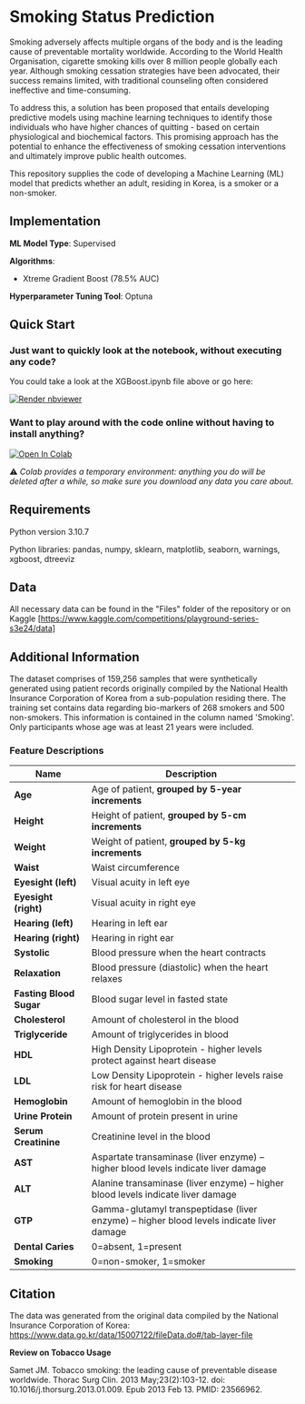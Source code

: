 # Smoking Status Prediction

Smoking adversely affects multiple organs of the body and is the leading cause of preventable mortality worldwide. According to the World Health Organisation, cigarette smoking kills over 8 million people globally each year. Although smoking cessation strategies have been advocated, their success remains limited, with traditional counseling often considered ineffective and time-consuming.

To address this, a solution has been proposed that entails developing predictive models using machine learning techniques to identify those individuals who have higher chances of quitting - based on certain physiological and biochemical factors. This promising approach has the potential to enhance the effectiveness of smoking cessation interventions and ultimately improve public health outcomes.

This repository supplies the code of developing a Machine Learning (ML) model that predicts whether an adult, residing in Korea, is a smoker or a non-smoker.  

## Implementation

**ML Model Type**: Supervised

**Algorithms**:

-	Xtreme Gradient Boost (78.5% AUC)

**Hyperparameter Tuning Tool**: Optuna 

## Quick Start

### Just want to quickly look at the notebook, without executing any code?

You could take a look at the XGBoost.ipynb file above or go here: 

<a href="https://nbviewer.jupyter.org/github/skypatchw/Smoking-Status/blob/main/XGBoost.ipynb"><img src="https://raw.githubusercontent.com/jupyter/design/master/logos/Badges/nbviewer_badge.svg" alt="Render nbviewer" /></a>

### Want to play around with the code online without having to install anything?

<a href="https://colab.research.google.com/github/skypatchw/Smoking-Cessation.git" target="_parent"><img src="https://colab.research.google.com/assets/colab-badge.svg" alt="Open In Colab"/></a>


⚠ _Colab provides a temporary environment: anything you do will be deleted after a while, so make sure you download any data you care about._


## Requirements

Python version 3.10.7

Python libraries: pandas, numpy, sklearn, matplotlib, seaborn, warnings, xgboost, dtreeviz 

## Data

All necessary data can be found in the "Files" folder of the repository or on Kaggle [https://www.kaggle.com/competitions/playground-series-s3e24/data]

## Additional Information

The dataset comprises of 159,256 samples that were synthetically generated using patient records originally compiled by the National Health Insurance Corporation of Korea from a sub-population residing there. 
The training set contains data regarding bio-markers of 268 smokers and 500 non-smokers. This information is contained in the column named 'Smoking'. Only participants whose age was at least 21 years were included.

### Feature Descriptions

| Name | Description |
| ---- | ----------- |
| **Age** | Age of patient, **grouped by 5-year increments** |
| **Height** | Height of patient, **grouped by 5-cm increments** |
| **Weight** | Weight of patient, **grouped by 5-kg increments** |
| **Waist** | Waist circumference |
| **Eyesight (left)** | Visual acuity in left eye |
| **Eyesight (right)** | Visual acuity in right eye |
| **Hearing (left)** | Hearing in left ear |
| **Hearing (right)** | Hearing in right ear |
| **Systolic** | Blood pressure when the heart contracts |
| **Relaxation** | Blood pressure (diastolic) when the heart relaxes |
| **Fasting Blood Sugar** | Blood sugar level in fasted state |
| **Cholesterol** | Amount of cholesterol in the blood|
| **Triglyceride** | Amount of triglycerides in blood |
| **HDL** | High Density Lipoprotein - higher levels protect against heart disease |
| **LDL** | Low Density Lipoprotein - higher levels raise risk for heart disease |
| **Hemoglobin** | Amount of hemoglobin in the blood |
| **Urine Protein** | Amount of protein present in urine |
| **Serum Creatinine** | Creatinine level in the blood |
| **AST** | Aspartate transaminase (liver enzyme) – higher blood levels indicate liver damage |
| **ALT** | Alanine transaminase (liver enzyme) – higher blood levels indicate liver damage |
| **GTP** | Gamma-glutamyl transpeptidase (liver enzyme) – higher blood levels indicate liver damage |
| **Dental Caries** | 0=absent, 1=present |
| **Smoking** | 0=non-smoker, 1=smoker |


## Citation

The data was generated from the original data compiled by the National Insurance Corporation of Korea: https://www.data.go.kr/data/15007122/fileData.do#/tab-layer-file

**Review on Tobacco Usage**

Samet JM. Tobacco smoking: the leading cause of preventable disease worldwide. Thorac Surg Clin. 2013 May;23(2):103-12. doi: 10.1016/j.thorsurg.2013.01.009. Epub 2013 Feb 13. PMID: 23566962.
